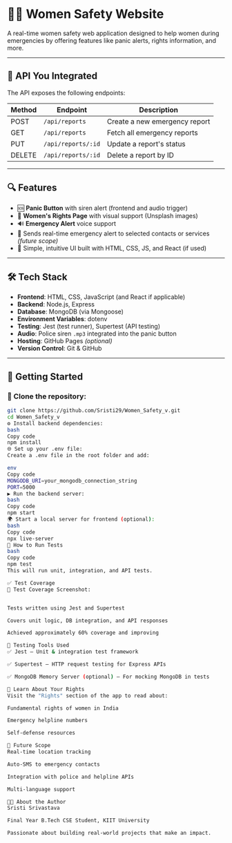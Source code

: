 # 👮‍♀️ Women Safety Website

A real-time women safety web application designed to help women during emergencies by offering features like panic alerts, rights information, and more.

---

## 🔌 API You Integrated

The API exposes the following endpoints:

| Method | Endpoint           | Description                   |
| ------ | ------------------ | ----------------------------- |
| POST   | `/api/reports`     | Create a new emergency report |
| GET    | `/api/reports`     | Fetch all emergency reports   |
| PUT    | `/api/reports/:id` | Update a report's status      |
| DELETE | `/api/reports/:id` | Delete a report by ID         |

---

## 🔍 Features

- 🆘 **Panic Button** with siren alert (frontend and audio trigger)
- 📜 **Women's Rights Page** with visual support (Unsplash images)
- 🔊 **Emergency Alert** voice support
- 🚨 Sends real-time emergency alert to selected contacts or services _(future scope)_
- 🎨 Simple, intuitive UI built with HTML, CSS, JS, and React (if used)

---

## 🛠 Tech Stack

- **Frontend**: HTML, CSS, JavaScript (and React if applicable)
- **Backend**: Node.js, Express
- **Database**: MongoDB (via Mongoose)
- **Environment Variables**: dotenv
- **Testing**: Jest (test runner), Supertest (API testing)
- **Audio**: Police siren `.mp3` integrated into the panic button
- **Hosting**: GitHub Pages _(optional)_
- **Version Control**: Git & GitHub

---

## 🚀 Getting Started

### 📁 Clone the repository:

```bash
git clone https://github.com/Sristi29/Women_Safety_v.git
cd Women_Safety_v
⚙️ Install backend dependencies:
bash
Copy code
npm install
🌐 Set up your .env file:
Create a .env file in the root folder and add:

env
Copy code
MONGODB_URI=your_mongodb_connection_string
PORT=5000
▶️ Run the backend server:
bash
Copy code
npm start
🌍 Start a local server for frontend (optional):
bash
Copy code
npx live-server
🧪 How to Run Tests
bash
Copy code
npm test
This will run unit, integration, and API tests.

✅ Test Coverage
📸 Test Coverage Screenshot:


Tests written using Jest and Supertest

Covers unit logic, DB integration, and API responses

Achieved approximately 60% coverage and improving

🧰 Testing Tools Used
✅ Jest — Unit & integration test framework

✅ Supertest — HTTP request testing for Express APIs

✅ MongoDB Memory Server (optional) — For mocking MongoDB in tests

📖 Learn About Your Rights
Visit the "Rights" section of the app to read about:

Fundamental rights of women in India

Emergency helpline numbers

Self-defense resources

🌱 Future Scope
Real-time location tracking

Auto-SMS to emergency contacts

Integration with police and helpline APIs

Multi-language support

👩‍💻 About the Author
Sristi Srivastava

Final Year B.Tech CSE Student, KIIT University

Passionate about building real-world projects that make an impact.




```
